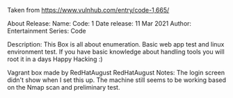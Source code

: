 Taken from https://www.vulnhub.com/entry/code-1,665/ 

About Release:
    Name: Code: 1
    Date release: 11 Mar 2021
    Author: Entertainment
    Series: Code

Description:
    This Box is all about enumeration. Basic web app test and linux environment test. If you have basic knowledge about handling tools you will root it in a days
    Happy Hacking :)

Vagrant box made by RedHatAugust
RedHatAugust Notes:
    The login screen didn't show when I set this up. The machine still seems to be working based on the Nmap scan and preliminary test.
